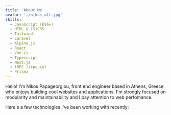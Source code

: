```yaml
---
title: 'About Me'
avatar: './nikos_alt.jpg'
skills:
  - JavaScript (ES6+)
  - HTML & (S)CSS
  - Tailwind
  - Laravel
  - Alpine.js
  - React
  - Vue.js
  - Typescript
  - Next.js
  - tRPC (trpc.io)
  - Prisma
---
```


Hello! I'm Nikos Papageorgiou, front end engineer based in Athens, Greece who enjoys building cool websites and applications. I'm strongly focused on modularity and maintainability and I pay attention to web perfomance.

Here's a few technologies I've been working with recently:
